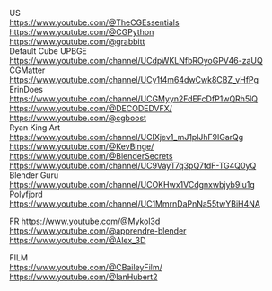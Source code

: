 US  
https://www.youtube.com/@TheCGEssentials  
https://www.youtube.com/@CGPython  
https://www.youtube.com/@grabbitt   
Default Cube UPBGE  
https://www.youtube.com/channel/UCdpWKLNfbROyoGPV46-zaUQ  
CGMatter  
https://www.youtube.com/channel/UCy1f4m64dwCwk8CBZ_vHfPg  
ErinDoes  
https://www.youtube.com/channel/UCGMyyn2FdEFcDfP1wQRh5lQ  
https://www.youtube.com/@DECODEDVFX/  
https://www.youtube.com/@cgboost  
Ryan King Art  
https://www.youtube.com/channel/UCIXjev1_mJ1plJhF9lGarQg  
https://www.youtube.com/@KevBinge/  
https://www.youtube.com/@BlenderSecrets  
https://www.youtube.com/channel/UC9VayT7q3pQ7tdF-TG4Q0yQ  
Blender Guru  
https://www.youtube.com/channel/UCOKHwx1VCdgnxwbjyb9Iu1g  
Polyfjord
https://www.youtube.com/channel/UC1MmrnDaPnNa55twYBiH4NA

FR
https://www.youtube.com/@Mykol3d 
https://www.youtube.com/@apprendre-blender 
https://www.youtube.com/@Alex_3D  

FILM  
https://www.youtube.com/@CBaileyFilm/  
https://www.youtube.com/@IanHubert2  
